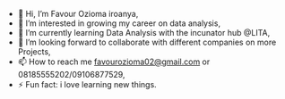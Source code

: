 - 👋 Hi, I’m Favour Ozioma iroanya,
- 👀 I’m interested in growing my career on data analysis,
- 🌱 I’m currently learning Data Analysis with the incunator hub @LITA,
- 💞️ I’m looking forward to collaborate with different companies on more Projects,
- 📫 How to reach me favourozioma02@gmail.com or 08185555202/09106877529,
- ⚡ Fun fact: i love learning new things.

<!---
FavourOzioma/FavourOzioma is a ✨ special ✨ repository because its `README.md` (this file) appears on your GitHub profile.
You can click the Preview link to take a look at your changes.
--->
